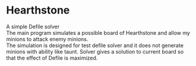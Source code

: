 # Hearthstone
A simple Defile solver   
The main program simulates a possible board of Hearthstone and allow my minions to attack enemy minions.   
The simulation is designed for test defile solver and it does not generate minions with ability like taunt.
Solver gives a solution to current board so that the effect of Defile is maximized.
